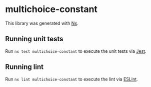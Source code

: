 # multichoice-constant

This library was generated with [Nx](https://nx.dev).

## Running unit tests

Run `nx test multichoice-constant` to execute the unit tests via [Jest](https://jestjs.io).

## Running lint

Run `nx lint multichoice-constant` to execute the lint via [ESLint](https://eslint.org/).
